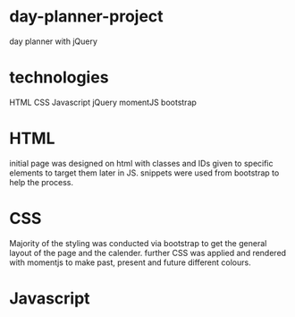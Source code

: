 # day-planner-project

day planner with jQuery

# technologies

HTML
CSS
Javascript
jQuery
momentJS
bootstrap

# HTML

initial page was designed on html with classes and IDs given to specific elements to target them later in JS. snippets were used from bootstrap to help the process.

# CSS

Majority of the styling was conducted via bootstrap to get the general layout of the page and the calender. further CSS was applied and rendered with momentjs to make past, present and future different colours.

# Javascript
